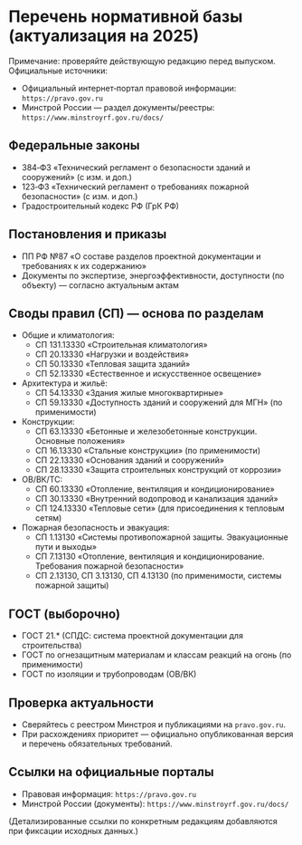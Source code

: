 # Перечень нормативной базы (актуализация на 2025)

Примечание: проверяйте действующую редакцию перед выпуском. Официальные источники:
- Официальный интернет‑портал правовой информации: `https://pravo.gov.ru`
- Минстрой России — раздел документы/реестры: `https://www.minstroyrf.gov.ru/docs/`

## Федеральные законы
- 384‑ФЗ «Технический регламент о безопасности зданий и сооружений» (с изм. и доп.)
- 123‑ФЗ «Технический регламент о требованиях пожарной безопасности» (с изм. и доп.)
- Градостроительный кодекс РФ (ГрК РФ)

## Постановления и приказы
- ПП РФ №87 «О составе разделов проектной документации и требованиях к их содержанию»
- Документы по экспертизе, энергоэффективности, доступности (по объекту) — согласно актуальным актам

## Своды правил (СП) — основа по разделам
- Общие и климатология:
  - СП 131.13330 «Строительная климатология»
  - СП 20.13330 «Нагрузки и воздействия»
  - СП 50.13330 «Тепловая защита зданий»
  - СП 52.13330 «Естественное и искусственное освещение»
- Архитектура и жильё:
  - СП 54.13330 «Здания жилые многоквартирные»
  - СП 59.13330 «Доступность зданий и сооружений для МГН» (по применимости)
- Конструкции:
  - СП 63.13330 «Бетонные и железобетонные конструкции. Основные положения»
  - СП 16.13330 «Стальные конструкции» (по применимости)
  - СП 22.13330 «Основания зданий и сооружений»
  - СП 28.13330 «Защита строительных конструкций от коррозии»
- ОВ/ВК/ТС:
  - СП 60.13330 «Отопление, вентиляция и кондиционирование»
  - СП 30.13330 «Внутренний водопровод и канализация зданий»
  - СП 124.13330 «Тепловые сети» (для присоединения к тепловым сетям)
- Пожарная безопасность и эвакуация:
  - СП 1.13130 «Системы противопожарной защиты. Эвакуационные пути и выходы»
  - СП 7.13130 «Отопление, вентиляция и кондиционирование. Требования пожарной безопасности»
  - СП 2.13130, СП 3.13130, СП 4.13130 (по применимости, системы пожарной защиты)

## ГОСТ (выборочно)
- ГОСТ 21.* (СПДС: система проектной документации для строительства)
- ГОСТ по огнезащитным материалам и классам реакций на огонь (по применимости)
- ГОСТ по изоляции и трубопроводам (ОВ/ВК)

## Проверка актуальности
- Сверяйтесь с реестром Минстроя и публикациями на `pravo.gov.ru`.
- При расхождениях приоритет — официально опубликованная версия и перечень обязательных требований.

## Ссылки на официальные порталы
- Правовая информация: `https://pravo.gov.ru`
- Минстрой России (документы): `https://www.minstroyrf.gov.ru/docs/`

(Детализированные ссылки по конкретным редакциям добавляются при фиксации исходных данных.)